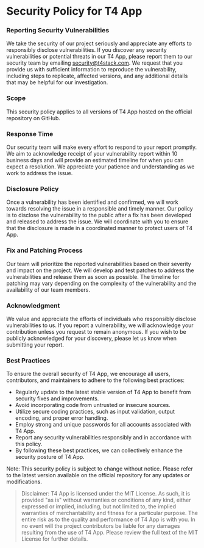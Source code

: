 # Security Policy for T4 App

### Reporting Security Vulnerabilities

We take the security of our project seriously and appreciate any efforts to responsibly disclose vulnerabilities. If you discover any security vulnerabilities or potential threats in our T4 App, please report them to our security team by emailing security@t4stack.com. We request that you provide us with sufficient information to reproduce the vulnerability, including steps to replicate, affected versions, and any additional details that may be helpful for our investigation.

### Scope

This security policy applies to all versions of T4 App hosted on the official repository on GitHub.

### Response Time

Our security team will make every effort to respond to your report promptly. We aim to acknowledge receipt of your vulnerability report within 10 business days and will provide an estimated timeline for when you can expect a resolution. We appreciate your patience and understanding as we work to address the issue.

### Disclosure Policy

Once a vulnerability has been identified and confirmed, we will work towards resolving the issue in a responsible and timely manner. Our policy is to disclose the vulnerability to the public after a fix has been developed and released to address the issue. We will coordinate with you to ensure that the disclosure is made in a coordinated manner to protect users of T4 App.

### Fix and Patching Process

Our team will prioritize the reported vulnerabilities based on their severity and impact on the project. We will develop and test patches to address the vulnerabilities and release them as soon as possible. The timeline for patching may vary depending on the complexity of the vulnerability and the availability of our team members.

### Acknowledgment

We value and appreciate the efforts of individuals who responsibly disclose vulnerabilities to us. If you report a vulnerability, we will acknowledge your contribution unless you request to remain anonymous. If you wish to be publicly acknowledged for your discovery, please let us know when submitting your report.

### Best Practices

To ensure the overall security of T4 App, we encourage all users, contributors, and maintainers to adhere to the following best practices:

- Regularly update to the latest stable version of T4 App to benefit from security fixes and improvements.
- Avoid incorporating code from untrusted or insecure sources.
- Utilize secure coding practices, such as input validation, output encoding, and proper error handling.
- Employ strong and unique passwords for all accounts associated with T4 App.
- Report any security vulnerabilities responsibly and in accordance with this policy.
- By following these best practices, we can collectively enhance the security posture of T4 App.

Note: This security policy is subject to change without notice. Please refer to the latest version available on the official repository for any updates or modifications.

> Disclaimer: T4 App is licensed under the MIT License. As such, it is provided "as is" without warranties or conditions of any kind, either expressed or implied, including, but not limited to, the implied warranties of merchantability and fitness for a particular purpose. The entire risk as to the quality and performance of T4 App is with you. In no event will the project contributors be liable for any damages resulting from the use of T4 App. Please review the full text of the MIT License for further details.
